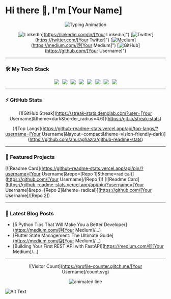 # Hi there 👋, I'm [Your Name]

<p align="center">
  <img src="https://readme-typing-svg.herokuapp.com?font=Fira+Code&pause=1000&color=22D3F7&center=true&vCenter=true&width=435&lines=Full-Stack+Developer;Python+Enthusiast;Flutter+Developer;Open-Source+Contributor;Tech+Writer" alt="Typing Animation" />
</p>

<div align="center">
  
[![LinkedIn](https://img.shields.io/badge/LinkedIn-0077B5?style=for-the-badge&logo=linkedin&logoColor=white)](https://linkedin.com/in/[Your LinkedIn]")
[![Twitter](https://img.shields.io/badge/Twitter-1DA1F2?style=for-the-badge&logo=twitter&logoColor=white)](https://twitter.com/[Your Twitter]")
[![Medium](https://img.shields.io/badge/Medium-12100E?style=for-the-badge&logo=medium&logoColor=white)](https://medium.com/@[Your Medium]")
[![GitHub](https://img.shields.io/badge/GitHub-100000?style=for-the-badge&logo=github&logoColor=white)](https://github.com/[Your Username]")

</div>

---

### 🛠️ My Tech Stack

<div align="center" style="display: flex; flex-wrap: wrap; gap: 10px; justify-content: center;">
  <img src="https://img.shields.io/badge/Python-3776AB?style=for-the-badge&logo=python&logoColor=white" />
  <img src="https://img.shields.io/badge/Dart-0175C2?style=for-the-badge&logo=dart&logoColor=white" />
  <img src="https://img.shields.io/badge/Flutter-02569B?style=for-the-badge&logo=flutter&logoColor=white" />
  <img src="https://img.shields.io/badge/JavaScript-F7DF1E?style=for-the-badge&logo=javascript&logoColor=black" />
  <img src="https://img.shields.io/badge/Node.js-43853D?style=for-the-badge&logo=node.js&logoColor=white" />
  <img src="https://img.shields.io/badge/React-20232A?style=for-the-badge&logo=react&logoColor=61DAFB" />
  <img src="https://img.shields.io/badge/PostgreSQL-316192?style=for-the-badge&logo=postgresql&logoColor=white" />
  <img src="https://img.shields.io/badge/Firebase-FFCA28?style=for-the-badge&logo=firebase&logoColor=black" />
</div>

---

### ⚡ GitHub Stats

<div align="center">
  
[![GitHub Streak](https://streak-stats.demolab.com?user=[Your Username]&theme=dark&border_radius=4.6)](https://git.io/streak-stats)

[![Top Langs](https://github-readme-stats.vercel.app/api/top-langs/?username=[Your Username]&layout=compact&theme=vision-friendly-dark)](https://github.com/anuraghazra/github-readme-stats)

</div>

---

### 🚀 Featured Projects

<!-- Replace with your actual project links -->
[![Readme Card](https://github-readme-stats.vercel.app/api/pin/?username=[Your Username]&repo=[Repo 1]&theme=radical)](https://github.com/[Your Username]/[Repo 1])
[![Readme Card](https://github-readme-stats.vercel.app/api/pin/?username=[Your Username]&repo=[Repo 2]&theme=radical)](https://github.com/[Your Username]/[Repo 2])

---

### 📝 Latest Blog Posts

<!-- Replace with your actual blog links -->
- [5 Python Tips That Will Make You a Better Developer](https://medium.com/@[Your Medium]/...)
- [Flutter State Management: The Ultimate Guide](https://medium.com/@[Your Medium]/...)
- [Building Your First REST API with FastAPI](https://medium.com/@[Your Medium]/...)

---

<div align="center">
  
![Visitor Count](https://profile-counter.glitch.me/[Your Username]/count.svg)

</div>

<p align="center">
  <img src="https://github.com/[Your Username]/[Your Username]/blob/main/images/animated-line.gif?raw=true" alt="animated line" />
</p>

![Alt Text](https://media.giphy.com/media/LMcB8XospGZO8UQq87/giphy.gif)

